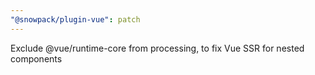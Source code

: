```yaml
---
"@snowpack/plugin-vue": patch
---
```


Exclude @vue/runtime-core from processing, to fix Vue SSR for nested components
